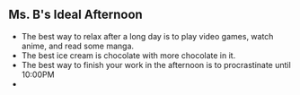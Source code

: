 ## Ms. B's Ideal Afternoon

- The best way to relax after a long day is to play video games, watch anime, and read some manga.
- The best ice cream is chocolate with more chocolate in it.
- The best way to finish your work in the afternoon is to procrastinate until 10:00PM
- 
